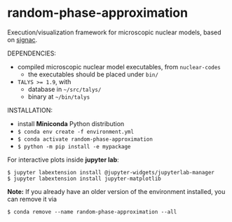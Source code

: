 # random-phase-approximation
Execution/visualization framework for microscopic nuclear models, based on [signac](https://signac.io/).

DEPENDENCIES:

- compiled microscopic nuclear model executables, from `nuclear-codes`
  - the executables should be placed under `bin/`
- `TALYS >= 1.9`, with
  - database in `~/src/talys/`
  - binary at `~/bin/talys`

INSTALLATION:

- install **Miniconda** Python distribution
- `$ conda env create -f environment.yml`
- `$ conda activate random-phase-approximation`
- `$ python -m pip install -e mypackage`

For interactive plots inside **jupyter lab**:

```
$ jupyter labextension install @jupyter-widgets/jupyterlab-manager
$ jupyter labextension install jupyter-matplotlib
```

**Note:** If you already have an older version of the environment installed, you can remove it via

`$ conda remove --name random-phase-approximation --all`
